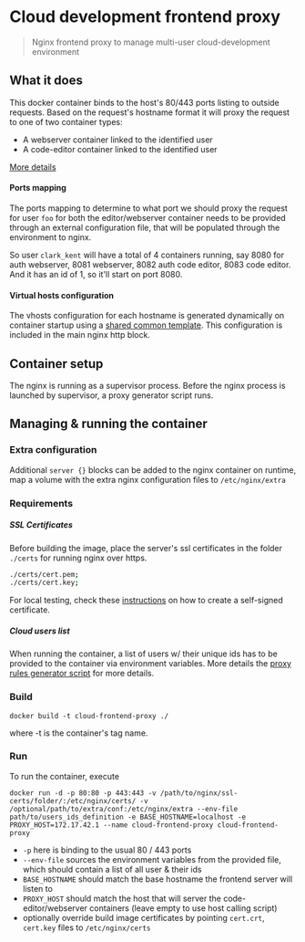 Cloud development frontend proxy
================================

> Nginx frontend proxy to manage multi-user cloud-development environment  

## What it does

This docker container binds to the host's 80/443 ports listing to outside requests. Based on the request's hostname
format it will proxy the request to one of two container types:

- A webserver container linked to the identified user
- A code-editor container linked to the identified user

[More details](./conf/nginx/README.md)

#### Ports mapping

The ports mapping to determine to what port we should proxy the request for user `foo` for both the editor/webserver container
needs to be provided through an external configuration file, that will be populated through the environment to nginx.

So user `clark_kent` will have a total of 4 containers running, say 8080 for auth webserver, 8081 webserver, 8082 auth code editor,
8083 code editor. And it has an id of 1, so it'll start on port 8080.

#### Virtual hosts configuration

The vhosts configuration for each hostname is generated dynamically on container startup using a
[shared common template](./conf/nginx/directives/virtual_host_template.conf). This configuration is included in the main
nginx http block.

## Container setup

The nginx is running as a supervisor process. Before the nginx process is launched by supervisor, a proxy generator
script runs.

## Managing & running the container

### Extra configuration

Additional `server {}` blocks can be added to the nginx container on runtime, map a volume with the
extra nginx configuration files to `/etc/nginx/extra`

### Requirements

##### SSL Certificates

Before building the image, place the server's ssl certificates in the folder `./certs` for running nginx over https.

```sh
./certs/cert.pem;
./certs/cert.key;
```

For local testing, check these [instructions](https://www.digitalocean.com/community/tutorials/how-to-create-an-ssl-certificate-on-nginx-for-ubuntu-14-04)
on how to create a self-signed certificate.

##### Cloud users list

When running the container, a list of users w/ their unique ids has to be provided to the container via environment variables.
More details  the [proxy rules generator script](`./scripts/nginx_proxy_rules.sh`) for more details.


### Build

`docker build -t cloud-frontend-proxy ./`

where -t is the container's tag name.


### Run

To run the container, execute

`docker run -d -p 80:80 -p 443:443 -v /path/to/nginx/ssl-certs/folder/:/etc/nginx/certs/ -v /optional/path/to/extra/conf:/etc/nginx/extra --env-file path/to/users_ids_definition -e BASE_HOSTNAME=localhost -e PROXY_HOST=172.17.42.1 --name cloud-frontend-proxy cloud-frontend-proxy`

- `-p` here is binding to the usual 80 / 443 ports
- `--env-file` sources the environment variables from the provided file, which should contain a list of all user & their ids
- `BASE_HOSTNAME` should match the base hostname the frontend server will listen to
- `PROXY_HOST` should match the host that will server the code-editor/webserver containers (leave empty to use host calling script)
- optionally override build image certificates by pointing `cert.crt`, `cert.key` files to `/etc/nginx/certs`
